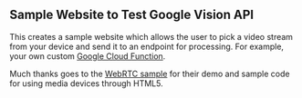 Sample Website to Test Google Vision API
----------------------------------------

This creates a sample website which allows the user to pick a video stream from your device and send it to an endpoint for processing. For example, your own custom [Google Cloud Function](https://github.com/haoyee-dev/image_recognition_cloud_function).

Much thanks goes to the [WebRTC sample](https://webrtc.github.io/samples/src/content/devices/input-output/) for their demo and sample code for using media devices through HTML5.
